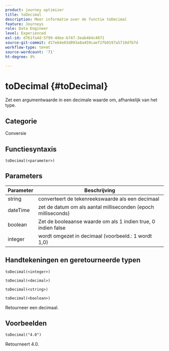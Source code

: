 ```yaml
---
product: journey optimizer
title: toDecimal
description: Meer informatie over de functie toDecimal
feature: Journeys
role: Data Engineer
level: Experienced
exl-id: d761fa4d-5f99-4dee-b747-3eab464c4071
source-git-commit: d17e64e03d093a8a459caef2fb0197a5710dfb7d
workflow-type: tm+mt
source-wordcount: '71'
ht-degree: 9%

---
```


# toDecimal {#toDecimal}

Zet een argumentwaarde in een decimale waarde om, afhankelijk van het type.

## Categorie

Conversie

## Functiesyntaxis

`toDecimal(<parameter>)`

## Parameters

| Parameter | Beschrijving |
|--- |--- |
| string | converteert de tekenreekswaarde als een decimaal |
| dateTime | zet de datum om als aantal milliseconden (epoch milliseconds) |
| boolean | Zet de booleaanse waarde om als 1 indien true, 0 indien false |
| integer | wordt omgezet in decimaal (voorbeeld.: 1 wordt 1,0) |

## Handtekeningen en geretourneerde typen

`toDecimal(<integer>)`

`toDecimal(<decimal>)`

`toDecimal(<string>)`

`toDecimal(<boolean>)`

Retourneer een decimaal.

## Voorbeelden

`toDecimal("4.0")`

Retourneert 4.0.
